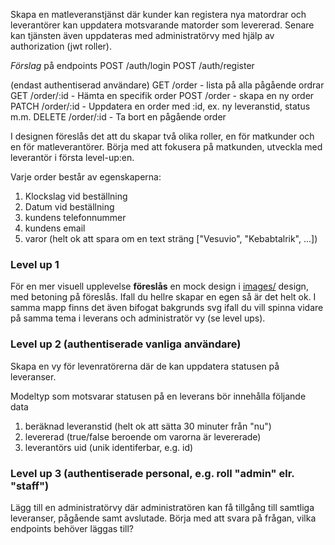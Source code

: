 Skapa en matleveranstjänst där kunder kan registera nya matordrar och leverantörer kan uppdatera motsvarande matorder som levererad. Senare kan tjänsten även uppdateras med administratörvy med hjälp av authorization (jwt roller).

*Förslag* på endpoints
POST /auth/login
POST /auth/register
 
(endast authentiserad användare)
GET /order - lista på alla pågående ordrar
GET /order/:id - Hämta en specifik order
POST /order - skapa en ny order
PATCH /order/:id - Uppdatera en order med :id, ex. ny leveranstid, status m.m.
DELETE /order/:id - Ta bort en pågående order

I designen föreslås det att du skapar två olika roller, en för matkunder och en för matleverantörer. Börja med att fokusera på matkunden, utveckla med leverantör i första level-up:en.

Varje order består av egenskaperna:
1. Klockslag vid beställning
2. Datum vid beställning
3. kundens telefonnummer
4. kundens email
5. varor (helt ok att spara om en text sträng ["Vesuvio", "Kebabtalrik", ...])


### Level up 1
För en mer visuell upplevelse **föreslås** en mock design i [images/](images/) design, med betoning på föreslås. Ifall du hellre skapar en egen så är det helt ok. I samma mapp finns det även bifogat bakgrunds svg ifall du vill spinna vidare på samma tema i leverans och administratör vy (se level ups). 

### Level up 2 (authentiserade vanliga användare)
Skapa en vy för levenratörerna där de kan uppdatera statusen på leveranser.

Modeltyp som motsvarar statusen på en leverans bör innehålla följande data
1. beräknad leveranstid (helt ok att sätta 30 minuter från "nu")
2. levererad (true/false beroende om varorna är levererade)
3. leverantörs uid (unik identiferbar, e.g. id)

### Level up 3 (authentiserade personal, e.g. roll "admin" elr. "staff")
Lägg till en administratörvy där administratören kan få tillgång till samtliga leveranser, pågående samt avslutade. Börja med att svara på frågan, vilka endpoints behöver läggas till?

